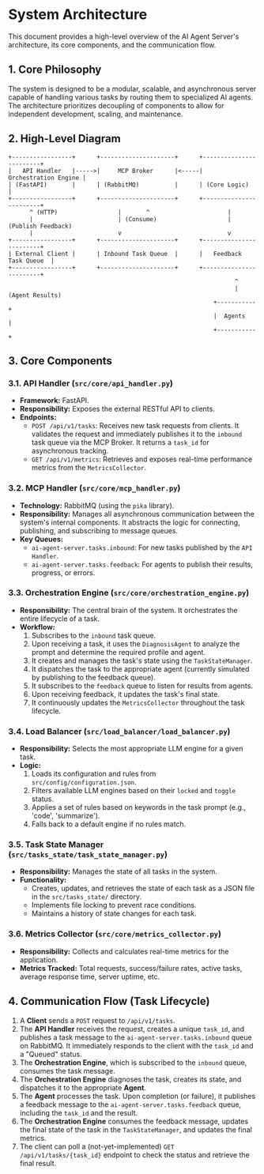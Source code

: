 # System Architecture

This document provides a high-level overview of the AI Agent Server's architecture, its core components, and the communication flow.

## 1. Core Philosophy

The system is designed to be a modular, scalable, and asynchronous server capable of handling various tasks by routing them to specialized AI agents. The architecture prioritizes decoupling of components to allow for independent development, scaling, and maintenance.

## 2. High-Level Diagram

```
+-----------------+      +---------------------+      +------------------------+
|   API Handler   |----->|     MCP Broker      |<-----|   Orchestration Engine |
| (FastAPI)       |      | (RabbitMQ)          |      | (Core Logic)           |
+-----------------+      +---------------------+      +------------------------+
      ^ (HTTP)                 |       ^                      |
      |                        | (Consume)                    | (Publish Feedback)
      |                        v                              v
+-----------------+      +---------------------+      +------------------------+
| External Client |      | Inbound Task Queue  |      |   Feedback Task Queue  |
+-----------------+      +---------------------+      +------------------------+
                                                                ^
                                                                | (Agent Results)
                                                          +-----------+
                                                          |  Agents   |
                                                          +-----------+
```

## 3. Core Components

### 3.1. API Handler (`src/core/api_handler.py`)
- **Framework:** FastAPI.
- **Responsibility:** Exposes the external RESTful API to clients.
- **Endpoints:**
    - `POST /api/v1/tasks`: Receives new task requests from clients. It validates the request and immediately publishes it to the `inbound` task queue via the MCP Broker. It returns a `task_id` for asynchronous tracking.
    - `GET /api/v1/metrics`: Retrieves and exposes real-time performance metrics from the `MetricsCollector`.

### 3.2. MCP Handler (`src/core/mcp_handler.py`)
- **Technology:** RabbitMQ (using the `pika` library).
- **Responsibility:** Manages all asynchronous communication between the system's internal components. It abstracts the logic for connecting, publishing, and subscribing to message queues.
- **Key Queues:**
    - `ai-agent-server.tasks.inbound`: For new tasks published by the `API Handler`.
    - `ai-agent-server.tasks.feedback`: For agents to publish their results, progress, or errors.

### 3.3. Orchestration Engine (`src/core/orchestration_engine.py`)
- **Responsibility:** The central brain of the system. It orchestrates the entire lifecycle of a task.
- **Workflow:**
    1.  Subscribes to the `inbound` task queue.
    2.  Upon receiving a task, it uses the `DiagnosisAgent` to analyze the prompt and determine the required profile and agent.
    3.  It creates and manages the task's state using the `TaskStateManager`.
    4.  It dispatches the task to the appropriate agent (currently simulated by publishing to the feedback queue).
    5.  It subscribes to the `feedback` queue to listen for results from agents.
    6.  Upon receiving feedback, it updates the task's final state.
    7.  It continuously updates the `MetricsCollector` throughout the task lifecycle.

### 3.4. Load Balancer (`src/load_balancer/load_balancer.py`)
- **Responsibility:** Selects the most appropriate LLM engine for a given task.
- **Logic:**
    1.  Loads its configuration and rules from `src/config/configuration.json`.
    2.  Filters available LLM engines based on their `locked` and `toggle` status.
    3.  Applies a set of rules based on keywords in the task prompt (e.g., 'code', 'summarize').
    4.  Falls back to a default engine if no rules match.

### 3.5. Task State Manager (`src/tasks_state/task_state_manager.py`)
- **Responsibility:** Manages the state of all tasks in the system.
- **Functionality:**
    - Creates, updates, and retrieves the state of each task as a JSON file in the `src/tasks_state/` directory.
    - Implements file locking to prevent race conditions.
    - Maintains a history of state changes for each task.

### 3.6. Metrics Collector (`src/core/metrics_collector.py`)
- **Responsibility:** Collects and calculates real-time metrics for the application.
- **Metrics Tracked:** Total requests, success/failure rates, active tasks, average response time, server uptime, etc.

## 4. Communication Flow (Task Lifecycle)

1.  A **Client** sends a `POST` request to `/api/v1/tasks`.
2.  The **API Handler** receives the request, creates a unique `task_id`, and publishes a task message to the `ai-agent-server.tasks.inbound` queue on RabbitMQ. It immediately responds to the client with the `task_id` and a "Queued" status.
3.  The **Orchestration Engine**, which is subscribed to the `inbound` queue, consumes the task message.
4.  The **Orchestration Engine** diagnoses the task, creates its state, and dispatches it to the appropriate **Agent**.
5.  The **Agent** processes the task. Upon completion (or failure), it publishes a feedback message to the `ai-agent-server.tasks.feedback` queue, including the `task_id` and the result.
6.  The **Orchestration Engine** consumes the feedback message, updates the final state of the task in the `TaskStateManager`, and updates the final metrics.
7.  The client can poll a (not-yet-implemented) `GET /api/v1/tasks/{task_id}` endpoint to check the status and retrieve the final result.
